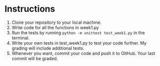 # Instructions

1. Clone your repository to your local machine.
2. Write code for all the functions in week1.py
3. Run the tests by running `python -m unittest test_week1.py` in the terminal.
4. Write your own tests in test_week1.py to test your code further. My grading will include additional tests.
5. Whenever you want, commit your code and push it to GitHub. Your last commit will be graded.